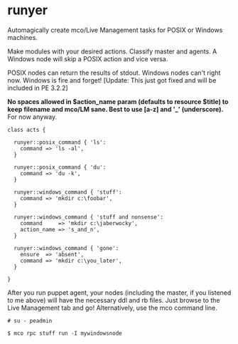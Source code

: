 runyer
======
Automagically create mco/Live Management tasks for POSIX or Windows machines.

Make modules with your desired actions. Classify master and agents. A Windows node will skip a POSIX action and vice versa.

POSIX nodes can return the results of stdout. Windows nodes can't right now. Windows is fire and forget! [Update: This just got fixed and will be included in PE 3.2.2]

**No spaces allowed in $action_name param (defaults to resource $title) to keep filename and mco/LM sane. Best to use [a-z] and '_' (underscore).** For now anyway.

```puppet
class acts {
 
  runyer::posix_command { 'ls':
    command => 'ls -al',
  }
 
  runyer::posix_command { 'du':
    command => 'du -k',
  }
 
  runyer::windows_command { 'stuff':
    command => 'mkdir c:\foobar',
  }
      
  runyer::windows_command { 'stuff and nonsense':
    command     => 'mkdir c:\jaberwocky',
    action_name => 's_and_n',
  }
 
  runyer::windows_command { 'gone':
    ensure  => 'absent',
    command => 'mkdir c:\you_later',
  }
  
}
```

After you run puppet agent, your nodes (including the master, if you listened to me above) will have the necessary ddl and rb files. Just browse to the Live Management tab and go! Alternatively, use the mco command line.

    # su - peadmin
    
    $ mco rpc stuff run -I mywindowsnode


